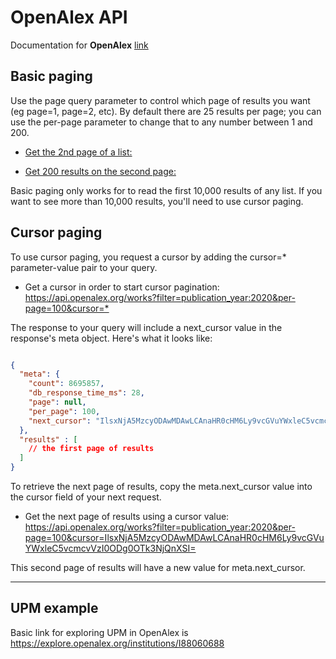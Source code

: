 # OpenAlex API

Documentation for **OpenAlex** [link](https://docs.openalex.org/api)

## Basic paging

Use the page query parameter to control which page of results you want (eg page=1, page=2, etc). By default there are 25 results per page; you can use the per-page parameter to change that to any number between 1 and 200.

- [Get the 2nd page of a list:](https://api.openalex.org/works?page=2)

- [Get 200 results on the second page:](https://api.openalex.org/works?page=2&per-page=200)

Basic paging only works for to read the first 10,000 results of any list. If you want to see more than 10,000 results, you'll need to use cursor paging.

## Cursor paging

To use cursor paging, you request a cursor by adding the cursor=* parameter-value pair to your query.

- Get a cursor in order to start cursor pagination:
<https://api.openalex.org/works?filter=publication_year:2020&per-page=100&cursor=*>

The response to your query will include a next_cursor value in the response's meta object. Here's what it looks like:

```json

{
  "meta": {
    "count": 8695857,
    "db_response_time_ms": 28,
    "page": null,
    "per_page": 100,
    "next_cursor": "IlsxNjA5MzcyODAwMDAwLCAnaHR0cHM6Ly9vcGVuYWxleC5vcmcvVzI0ODg0OTk3NjQnXSI="
  },
  "results" : [
    // the first page of results
  ]
}
```

To retrieve the next page of results, copy the meta.next_cursor value into the cursor field of your next request.

- Get the next page of results using a cursor value:
<https://api.openalex.org/works?filter=publication_year:2020&per-page=100&cursor=IlsxNjA5MzcyODAwMDAwLCAnaHR0cHM6Ly9vcGVuYWxleC5vcmcvVzI0ODg0OTk3NjQnXSI=>

This second page of results will have a new value for meta.next_cursor.
___

## UPM example

Basic link for exploring UPM in OpenAlex is <https://explore.openalex.org/institutions/I88060688>

